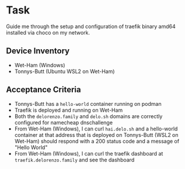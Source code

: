 # Task

Guide me through the setup and configuration of traefik binary amd64 installed via choco on my network.

## Device Inventory

- Wet-Ham (Windows)
- Tonnys-Butt (Ubuntu WSL2 on Wet-Ham)

## Acceptance Criteria

- Tonnys-Butt has a `hello-world` container running on podman
- Traefik is deployed and running on Wet-Ham
- Both the `delorenzo.family` and `delo.sh` domains are correctly configured for namecheap dnschallenge
- From Wet-Ham (Windows), I can curl `hai.delo.sh` and a hello-world container at that address that is deployed on Tonnys-Butt (WSL2 on Wet-Ham) should respond with a 200 status code and a message of "Hello World"
- From Wet-Ham (Windows), I can curl the traefik dashboard at `traefik.delorenzo.family` and see the dashboard
